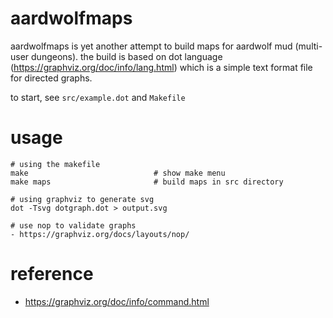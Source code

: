 # aardwolfmaps

aardwolfmaps is yet another attempt to build maps for aardwolf mud (multi-user
dungeons). the build is based on dot language
(https://graphviz.org/doc/info/lang.html) which is a simple text format file
for directed graphs.

to start, see `src/example.dot` and `Makefile`

# usage

``` console
# using the makefile
make                            # show make menu
make maps                       # build maps in src directory

# using graphviz to generate svg
dot -Tsvg dotgraph.dot > output.svg

# use nop to validate graphs
- https://graphviz.org/docs/layouts/nop/
```

# reference

- <https://graphviz.org/doc/info/command.html>
